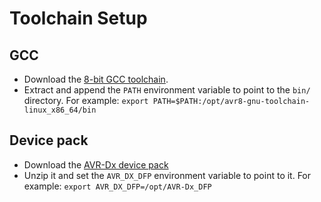 # Toolchain Setup

## GCC
* Download the [8-bit GCC toolchain](https://www.microchip.com/en-us/tools-resources/develop/microchip-studio/gcc-compilers).
* Extract and append the `PATH` environment variable to point to the `bin/` directory.
  For example:
  `export PATH=$PATH:/opt/avr8-gnu-toolchain-linux_x86_64/bin`

## Device pack
* Download the [AVR-Dx device pack](http://packs.download.atmel.com/)
* Unzip it and set the `AVR_DX_DFP` environment variable to point to it.
  For example:
  `export AVR_DX_DFP=/opt/AVR-Dx_DFP`
